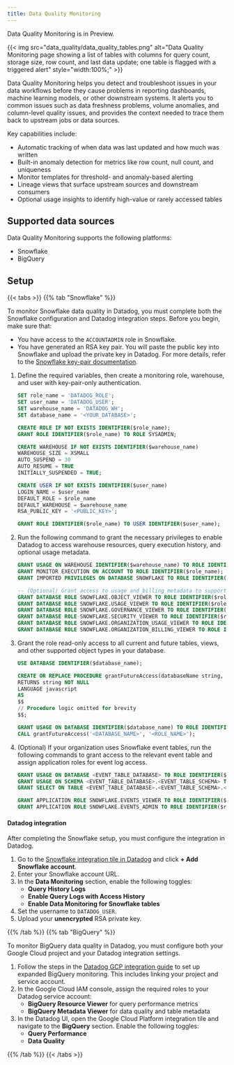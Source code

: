 ```yaml
---
title: Data Quality Monitoring
---
```


<div class="alert alert-info">Data Quality Monitoring is in Preview.</div>

{{< img src="data_quality/data_quality_tables.png" alt="Data Quality Monitoring page showing a list of tables with columns for query count, storage size, row count, and last data update; one table is flagged with a triggered alert" style="width:100%;" >}}

Data Quality Monitoring helps you detect and troubleshoot issues in your data workflows before they cause problems in reporting dashboards, machine learning models, or other downstream systems. It alerts you to common issues such as data freshness problems, volume anomalies, and column-level quality issues, and provides the context needed to trace them back to upstream jobs or data sources.

Key capabilities include:

- Automatic tracking of when data was last updated and how much was written
- Built-in anomaly detection for metrics like row count, null count, and uniqueness
- Monitor templates for threshold- and anomaly-based alerting
- Lineage views that surface upstream sources and downstream consumers
- Optional usage insights to identify high-value or rarely accessed tables

## Supported data sources

Data Quality Monitoring supports the following platforms:

- Snowflake
- BigQuery

## Setup

{{< tabs >}}
{{% tab "Snowflake" %}}

To monitor Snowflake data quality in Datadog, you must complete both the Snowflake configuration and Datadog integration steps. Before you begin, make sure that:

- You have access to the `ACCOUNTADMIN` role in Snowflake.
- You have generated an RSA key pair. You will paste the public key into Snowflake and upload the private key in Datadog. For more details, refer to the [Snowflake key-pair documentation](https://docs.snowflake.com/en/user-guide/key-pair-auth).

1. Define the required variables, then create a monitoring role, warehouse, and user with key-pair-only authentication.

    ```sql
    SET role_name = 'DATADOG_ROLE';
    SET user_name = 'DATADOG_USER';
    SET warehouse_name = 'DATADOG_WH';
    SET database_name = '<YOUR_DATABASE>';

    CREATE ROLE IF NOT EXISTS IDENTIFIER($role_name);
    GRANT ROLE IDENTIFIER($role_name) TO ROLE SYSADMIN;

    CREATE WAREHOUSE IF NOT EXISTS IDENTIFIER($warehouse_name)
    WAREHOUSE_SIZE = XSMALL
    AUTO_SUSPEND = 30
    AUTO_RESUME = TRUE
    INITIALLY_SUSPENDED = TRUE;

    CREATE USER IF NOT EXISTS IDENTIFIER($user_name)
    LOGIN_NAME = $user_name
    DEFAULT_ROLE = $role_name
    DEFAULT_WAREHOUSE = $warehouse_name
    RSA_PUBLIC_KEY = '<PUBLIC_KEY>';

    GRANT ROLE IDENTIFIER($role_name) TO USER IDENTIFIER($user_name);
    ```

1. Run the following command to grant the necessary privileges to enable Datadog to access warehouse resources, query execution history, and optional usage metadata.

    ```sql
    GRANT USAGE ON WAREHOUSE IDENTIFIER($warehouse_name) TO ROLE IDENTIFIER($role_name);
    GRANT MONITOR EXECUTION ON ACCOUNT TO ROLE IDENTIFIER($role_name);
    GRANT IMPORTED PRIVILEGES ON DATABASE SNOWFLAKE TO ROLE IDENTIFIER($role_name);

    -- (Optional) Grant access to usage and billing metadata to support lineage and optimization insights
    GRANT DATABASE ROLE SNOWFLAKE.OBJECT_VIEWER TO ROLE IDENTIFIER($role_name);
    GRANT DATABASE ROLE SNOWFLAKE.USAGE_VIEWER TO ROLE IDENTIFIER($role_name);
    GRANT DATABASE ROLE SNOWFLAKE.GOVERNANCE_VIEWER TO ROLE IDENTIFIER($role_name);
    GRANT DATABASE ROLE SNOWFLAKE.SECURITY_VIEWER TO ROLE IDENTIFIER($role_name);
    GRANT DATABASE ROLE SNOWFLAKE.ORGANIZATION_USAGE_VIEWER TO ROLE IDENTIFIER($role_name);
    GRANT DATABASE ROLE SNOWFLAKE.ORGANIZATION_BILLING_VIEWER TO ROLE IDENTIFIER($role_name);
    ```

1. Grant the role read-only access to all current and future tables, views, and other supported object types in your database.

    ```sql
    USE DATABASE IDENTIFIER($database_name);

    CREATE OR REPLACE PROCEDURE grantFutureAccess(databaseName string, roleName string)
    RETURNS string NOT NULL
    LANGUAGE javascript
    AS
    $$
    // Procedure logic omitted for brevity
    $$;

    GRANT USAGE ON DATABASE IDENTIFIER($database_name) TO ROLE IDENTIFIER($role_name);
    CALL grantFutureAccess('<DATABASE_NAME>', '<ROLE_NAME>');
    ```

1. (Optional) If your organization uses Snowflake event tables, run the following commands to grant access to the relevant event table and assign application roles for event log access.

    ```sql
    GRANT USAGE ON DATABASE <EVENT_TABLE_DATABASE> TO ROLE IDENTIFIER($role_name);
    GRANT USAGE ON SCHEMA <EVENT_TABLE_DATABASE>.<EVENT_TABLE_SCHEMA> TO ROLE IDENTIFIER($role_name);
    GRANT SELECT ON TABLE <EVENT_TABLE_DATABASE>.<EVENT_TABLE_SCHEMA>.<EVENT_TABLE_NAME> TO ROLE IDENTIFIER($role_name);

    GRANT APPLICATION ROLE SNOWFLAKE.EVENTS_VIEWER TO ROLE IDENTIFIER($role_name);
    GRANT APPLICATION ROLE SNOWFLAKE.EVENTS_ADMIN TO ROLE IDENTIFIER($role_name);
    ```

#### Datadog integration

After completing the Snowflake setup, you must configure the integration in Datadog.

1. Go to the [Snowflake integration tile in Datadog][1] and click **+ Add Snowflake account**.
2. Enter your Snowflake account URL.
3. In the **Data Monitoring** section, enable the following toggles:
   - **Query History Logs**
   - **Enable Query Logs with Access History**
   - **Enable Data Monitoring for Snowflake tables**
4. Set the username to `DATADOG_USER`.
5. Upload your **unencrypted** RSA private key.

[1]: https://app.datadoghq.com/integrations?search=snowflake&integrationId=snowflake-web

{{% /tab %}}
{{% tab "BigQuery" %}}

To monitor BigQuery data quality in Datadog, you must configure both your Google Cloud project and your Datadog integration settings.

1. Follow the steps in the [Datadog GCP integration guide][1] to set up expanded BigQuery monitoring. This includes linking your project and service account.
1. In the Google Cloud IAM console, assign the required roles to your Datadog service account:
    - **BigQuery Resource Viewer** for query performance metrics
    - **BigQuery Metadata Viewer** for data quality and table metadata
1. In the Datadog UI, open the Google Cloud Platform integration tile and navigate to the **BigQuery** section. Enable the following toggles:
    - **Query Performance**
    - **Data Quality**

[1]: /integrations/google_cloud_platform/?tab=dataflowmethodrecommended#expanded-bigquery-monitoring

{{% /tab %}}
{{< /tabs >}}

[1]: https://app.datadoghq.com/integrations?search=snowflake&integrationId=snowflake-web
[2]: https://app.datadoghq.com/integrations?search=bigquery&integrationId=google-cloud-bigquery
[3]: /monitors